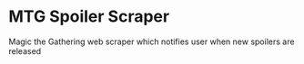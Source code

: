 # MTG Spoiler Scraper
Magic the Gathering web scraper which notifies user when new spoilers are released
